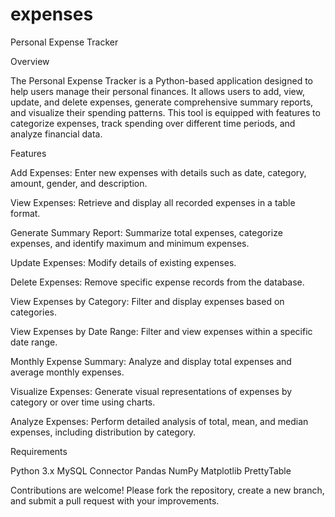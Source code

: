 # expenses

Personal Expense Tracker

Overview

The Personal Expense Tracker is a Python-based application designed to help users manage their personal finances. It allows users to add, view, update, and delete expenses, generate comprehensive summary reports, and visualize their spending patterns. This tool is equipped with features to categorize expenses, track spending over different time periods, and analyze financial data.

Features

Add Expenses: Enter new expenses with details such as date, category, amount, gender, and description.

View Expenses: Retrieve and display all recorded expenses in a table format.

Generate Summary Report: Summarize total expenses, categorize expenses, and identify maximum and minimum expenses.

Update Expenses: Modify details of existing expenses.

Delete Expenses: Remove specific expense records from the database.

View Expenses by Category: Filter and display expenses based on categories.

View Expenses by Date Range: Filter and view expenses within a specific date range.

Monthly Expense Summary: Analyze and display total expenses and average monthly expenses.

Visualize Expenses: Generate visual representations of expenses by category or over time using charts.

Analyze Expenses: Perform detailed analysis of total, mean, and median expenses, including distribution by category.

Requirements

Python 3.x
MySQL Connector
Pandas
NumPy
Matplotlib
PrettyTable

Contributions are welcome! Please fork the repository, create a new branch, and submit a pull request with your improvements.


